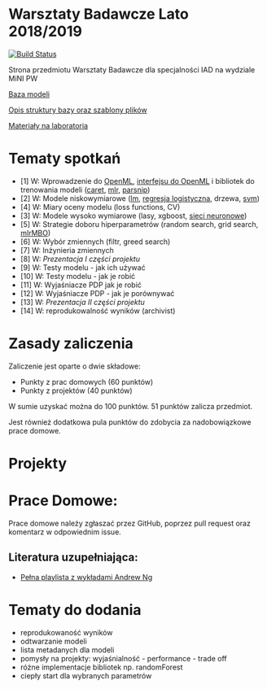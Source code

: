 # Warsztaty Badawcze Lato 2018/2019

[![Build Status](https://api.travis-ci.org/pbiecek/CaseStudies2019S.png)](https://travis-ci.org/pbiecek/CaseStudies2019S)

Strona przedmiotu Warsztaty Badawcze dla specjalności IAD na wydziale MiNI PW

[Baza modeli](models)

[Opis struktury bazy oraz szablony plików](templates)

[Materiały na laboratoria](labs)

# Tematy spotkań

* [1] W: Wprowadzenie do [OpenML](https://www.openml.org/), [interfejsu do OpenML](https://github.com/openml/openml-r) i bibliotek do trenowania modeli ([caret](http://topepo.github.io/caret/index.html), [mlr](https://mlr.mlr-org.com/), [parsnip](https://tidymodels.github.io/parsnip/))
* [2] W: Modele niskowymiarowe ([lm](https://www.youtube.com/watch?v=Q4GNLhRtZNc&list=PLLssT5z_DsK-h9vYZkQkYNWcItqhlRJLN&index=18), [regresja logistyczna](https://www.youtube.com/watch?v=-la3q9d7AKQ&index=32&list=PLLssT5z_DsK-h9vYZkQkYNWcItqhlRJLN), drzewa, [svm](https://www.youtube.com/watch?v=hCOIMkcsm_g&index=70&list=PLLssT5z_DsK-h9vYZkQkYNWcItqhlRJLN))
* [4] W: Miary oceny modelu (loss functions, CV)
* [3] W: Modele wysoko wymiarowe (lasy, xgboost, [sieci neuronowe](https://www.youtube.com/watch?v=1ZhtwInuOD0&list=PLLssT5z_DsK-h9vYZkQkYNWcItqhlRJLN&index=43))
* [5] W: Strategie doboru hiperparametrów (random search, grid search, [mlrMBO](http://mlrmbo.mlr-org.com))
* [6] W: Wybór zmiennych (filtr, greed search)
* [7] W: Inżynieria zmiennych
* [8] W: *Prezentacja I części projektu*
* [9] W: Testy modelu - jak ich używać
* [10] W: Testy modelu - jak je robić
* [11] W: Wyjaśniacze PDP jak je robić
* [12] W: Wyjaśniacze PDP - jak je porównywać
* [13] W: *Prezentacja II części projektu*
* [14] W: reprodukowalność wyników (archivist)


# Zasady zaliczenia

Zaliczenie jest oparte o dwie składowe:

* Punkty z prac domowych (60 punktów)
* Punkty z projektów (40 punktów)

W sumie uzyskać można do 100 punktów. 51 punktów zalicza przedmiot.

Jest również dodatkowa pula punktów do zdobycia za nadobowiązkowe prace domowe.

# Projekty


# Prace Domowe:

Prace domowe należy zgłaszać przez GitHub, poprzez pull request oraz komentarz w odpowiednim issue. 


Literatura uzupełniająca:
-------------------------

* [Pełna playlista z wykładami Andrew Ng](https://www.youtube.com/watch?v=PPLop4L2eGk&list=PLLssT5z_DsK-h9vYZkQkYNWcItqhlRJLN)

# Tematy do dodania

* reprodukowaność wyników
* odtwarzanie modeli
* lista metadanych dla modeli
* pomysły na projekty: wyjaśnialność - performance - trade off
* różne implementacje bibliotek np. randomForest
* ciepły start dla wybranych parametrów
